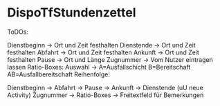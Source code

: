 # DispoTfStundenzettel
ToDOs:

Dienstbeginn -> Ort und Zeit festhalten
Dienstende -> Ort und Zeit festhalten
Abfahrt -> Ort und Zeit festhalten
Ankunft -> Ort und Zeit festhalten
Pause -> Ort und Länge
Zugnummer -> Vom Nutzer eintragen lassen
Ratio-Boxes: Auswahl -> A=Ausfallschicht B=Bereitschaft AB=Ausfallbereitschaft
Reihenfolge:

Dienstbeginn -> Abfahrt -> Pause -> Ankunft -> Dienstende
(uU neue Activity) Zugnummer -> Ratio-Boxes -> Freitextfeld für Bemerkungen
